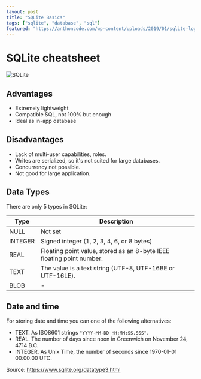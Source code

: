 ```yaml
---
layout: post
title: "SQLite Basics"
tags: ["sqlite", "database", "sql"]
featured: "https://anthoncode.com/wp-content/uploads/2019/01/sqlite-logo-png.png"
---
```


# SQLite cheatsheet

![SQLite](https://anthoncode.com/wp-content/uploads/2019/01/sqlite-logo-png.png)

## Advantages

* Extremely lightweight
* Compatible SQL, not 100% but enough
* Ideal as in-app database

## Disadvantages

* Lack of multi-user capabilities, roles.
* Writes are serialized, so it's not suited for large databases.
* Concurrency not possible.
* Not good for large application.

## Data Types

There are only 5 types in SQLite:

| Type | Description |
| - | - |
| NULL | Not set | 
| INTEGER | Signed integer (1, 2, 3, 4, 6, or 8 bytes) |
| REAL |Floating point value, stored as an 8-byte IEEE floating point number. |
| TEXT | The value is a text string (UTF-8, UTF-16BE or UTF-16LE).|
| BLOB| - |

## Date and time

For storing date and time you can one of the following alternatives:

- TEXT. As ISO8601 strings `"YYYY-MM-DD HH:MM:SS.SSS"`.
- REAL. The number of days since noon in Greenwich on November 24, 4714 B.C.
- INTEGER. As Unix Time, the number of seconds since 1970-01-01 00:00:00 UTC.

Source: https://www.sqlite.org/datatype3.html